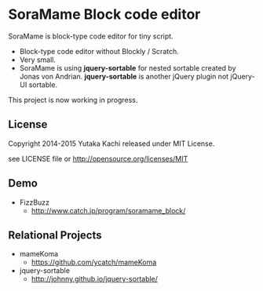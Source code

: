 SoraMame Block code editor
==========================

SoraMame is block-type code editor for tiny script.

- Block-type code editor without Blockly / Scratch.
- Very small.
- SoraMame is using **jquery-sortable** for nested sortable created by Jonas von Andrian. **jquery-sortable** is another jQuery plugin not jQuery-UI sortable.

This project is now working in progress.


License
-------

Copyright 2014-2015 Yutaka Kachi released under MIT License.

see LICENSE file or http://opensource.org/licenses/MIT


Demo
-------

* FizzBuzz
  - http://www.catch.jp/program/soramame_block/


Relational Projects
--------------------

* mameKoma
  - https://github.com/ycatch/mameKoma
* jquery-sortable
  - http://johnny.github.io/jquery-sortable/


